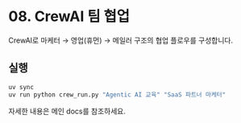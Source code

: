 # 08. CrewAI 팀 협업

CrewAI로 마케터 → 영업(휴먼) → 메일러 구조의 협업 플로우를 구성합니다.

## 실행

```bash
uv sync
uv run python crew_run.py "Agentic AI 교육" "SaaS 파트너 마케터"
```

자세한 내용은 메인 docs를 참조하세요.